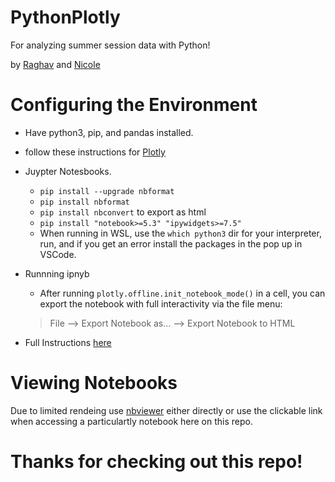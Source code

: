 # PythonPlotly

For analyzing summer session data with Python!

by [Raghav](https://github.com/guptaraghav29) and [Nicole](https://github.com/lpurgitoryl)

# Configuring the Environment

- Have python3, pip, and pandas installed.
- follow these instructions for [Plotly](https://plotly.com/python/getting-started/#start-plotting-online)
- Juypter Notesbooks.
    - ```pip install --upgrade nbformat```
    - ```pip install nbformat```
    - ```pip install nbconvert``` to export as html
    - ```pip install "notebook>=5.3" "ipywidgets>=7.5"```
    - When running in WSL, use the  ```which python3``` dir for your interpreter, run, and if you get an error install the packages in the pop up in VSCode.

- Runnning ipnyb
    - After running ```plotly.offline.init_notebook_mode()``` in a cell, you can export the notebook with full interactivity via the file menu: 
    >File --> Export Notebook as... --> Export Notebook to HTML
- Full Instructions [here](https://github.com/plotly/plotly.py)
# Viewing Notebooks
Due to limited rendeing use [nbviewer](https://nbviewer.jupyter.org/) either directly or use the clickable link when accessing a particulartly notebook here on this repo.

# Thanks for checking out this repo!

